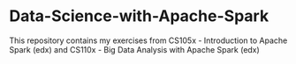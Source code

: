 # Data-Science-with-Apache-Spark
This repository contains my exercises from CS105x - Introduction to Apache Spark (edx) and CS110x - Big Data Analysis with Apache Spark (edx)
